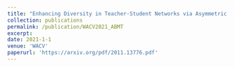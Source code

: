 ```yaml
---
title: "Enhancing Diversity in Teacher-Student Networks via Asymmetric branches for Unsupervised Person Re-identification"
collection: publications
permalink: /publication/WACV2021_ABMT
excerpt: 
date: 2021-1-1
venue: 'WACV'
paperurl: 'https://arxiv.org/pdf/2011.13776.pdf'
---
```



